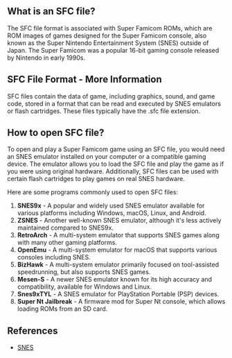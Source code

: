 ## What is an SFC file?

The SFC file format is associated with Super Famicom ROMs, which are ROM images of games designed for the Super Famicom console, also known as the Super Nintendo Entertainment System (SNES) outside of Japan. The Super Famicom was a popular 16-bit gaming console released by Nintendo in early 1990s.

## SFC File Format - More Information

SFC files contain the data of game, including graphics, sound, and game code, stored in a format that can be read and executed by SNES emulators or flash cartridges. These files typically have the .sfc file extension.

## How to open SFC file?

To open and play a Super Famicom game using an SFC file, you would need an SNES emulator installed on your computer or a compatible gaming device. The emulator allows you to load the SFC file and play the game as if you were using original hardware. Additionally, SFC files can be used with certain flash cartridges to play games on real SNES hardware.

Here are some programs commonly used to open SFC files:

1.  **SNES9x** - A popular and widely used SNES emulator available for various platforms including Windows, macOS, Linux, and Android.
1.  **ZSNES** - Another well-known SNES emulator, although it's less actively maintained compared to SNES9x.
1.  **RetroArch** - A multi-system emulator that supports SNES games along with many other gaming platforms.
1.  **OpenEmu** - A multi-system emulator for macOS that supports various consoles including SNES.
1.  **BizHawk** - A multi-system emulator primarily focused on tool-assisted speedrunning, but also supports SNES games.
1.  **Mesen-S** - A newer SNES emulator known for its high accuracy and compatibility, available for Windows and Linux.
1.  **Snes9xTYL** - A SNES emulator for PlayStation Portable (PSP) devices.
1.  **Super Nt Jailbreak** - A firmware mod for Super Nt console, which allows loading ROMs from an SD card.

## References
* [SNES](https://en.wikipedia.org/wiki/Nintendo_Entertainment_System)
